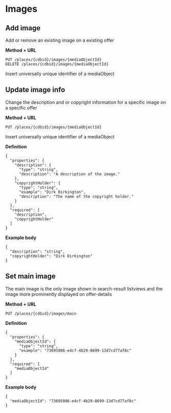 ---
---

# Images

## Add image
Add or remove an existing image on a existing offer

**Method + URL**

```
PUT /places/{cdbid}/images/{mediaObjectId}
DELETE /places/{cdbid}/images/{mediaObjectId}
```

Insert universally unique identifier of a mediaObject


## Update image info

Change the description and or copyright information for a specific image on a specific offer

**Method + URL**

```
PUT /places/{cdbid}/images/{mediaObjectId}
```

Insert universally unique identifier of a mediaObject

**Definition**
```
{
  "properties": {
    "description": {
      "type": "string",
      "description": "A description of the image."
    },
    "copyrightHolder": {
      "type": "string",
      "example": "Dirk Dirkington",
      "description": "The name of the copyright holder."
    }
  },
  "required": [
    "description",
    "copyrightHolder"
  ]
}
```

**Example body**

```
{
  "description": "string",
  "copyrightHolder": "Dirk Dirkington"
}
```

## Set main image
The main image is the only image shown in search-result listviews and the image more prominently displayed on offer-details

**Method + URL**

```
PUT /places/{cdbid}/images/main
```

**Definition**
```
{
  "properties": {
    "mediaObjectId": {
      "type": "string",
      "example": "73695986-e4cf-4b29-8699-13d7cd77af8c"
    }
  },
  "required": [
    "mediaObjectId"
  ]
}
```

**Example body**

```
{
  "mediaObjectId": "73695986-e4cf-4b29-8699-13d7cd77af8c"
}
```